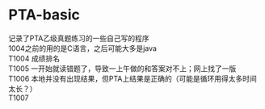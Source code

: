 # PTA-basic
记录了PTA乙级真题练习的一些自己写的程序  
1004之前的用的是C语言，之后可能大多是java  
T1004 成绩排名  
T1005 一开始就读错题了，导致一上午做的和答案对不上；网上找了一版  
T1006 本地并没有出现结果，但PTA上结果是正确的（可能是循环用得太多时间太长？）  
T1007 
